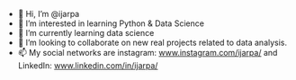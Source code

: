 - 👋 Hi, I’m @ijarpa
- 👀 I’m interested in learning Python & Data Science 
- 🌱 I’m currently learning data science 
- 💞️ I’m looking to collaborate on new real projects related to data analysis.
- 📫 My social networks are instagram: www.instagram.com/ijarpa/ and LinkedIn: www.linkedin.com/in/ijarpa/

<!---
ijarpa/ijarpa is a ✨ special ✨ repository because its `README.md` (this file) appears on your GitHub profile.
You can click the Preview link to take a look at your changes.
--->
